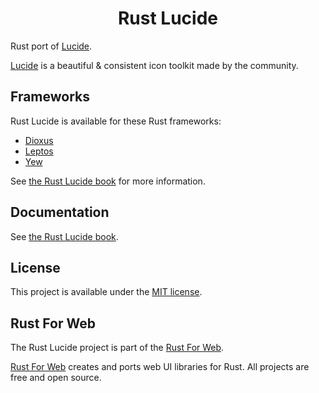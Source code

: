 <!-- <p align="center">
    <a href="./logo.svg">
        <img src="./logo.svg" width="300" height="200" alt="Rust Lucide Logo">
    </a>
</p> -->

<h1 align="center">Rust Lucide</h1>

Rust port of [Lucide](https://lucide.dev/).

[Lucide](https://lucide.dev/) is a beautiful & consistent icon toolkit made by the community.

## Frameworks

Rust Lucide is available for these Rust frameworks:

-   [Dioxus](https://dioxuslabs.com/)
-   [Leptos](https://leptos.dev/)
-   [Yew](https://yew.rs/)

See [the Rust Lucide book](https://lucide.rustforweb.org/introduction.html#frameworks) for more information.

## Documentation

See [the Rust Lucide book](https://lucide.rustforweb.org).

<!-- ## Credits

The logo is a combination of the [Lucide logo](https://github.com/lucide-icons/lucide/blob/main/docs/public/logo-icon.svg) and [Ferris the Rustacean](https://rustacean.net/). -->

## License

This project is available under the [MIT license](LICENSE.md).

## Rust For Web

The Rust Lucide project is part of the [Rust For Web](https://github.com/RustForWeb).

[Rust For Web](https://github.com/RustForWeb) creates and ports web UI libraries for Rust. All projects are free and open source.
